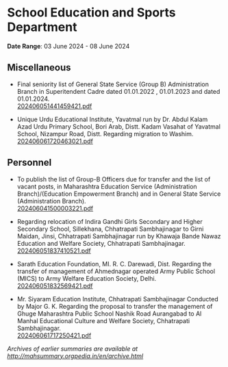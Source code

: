 # School Education and Sports Department

**Date Range**: 03 June 2024 - 08 June 2024


## Miscellaneous
- Final seniority list of General State Service (Group B) Administration Branch in Superitendent Cadre dated 01.01.2022 , 01.01.2023 and dated 01.01.2024.\
  [202406051441459421.pdf](https://gr.maharashtra.gov.in/Site/Upload/Government%20Resolutions/English/202406051441459421.pdf)

- Unique Urdu Educational Institute, Yavatmal run by Dr. Abdul Kalam Azad Urdu Primary School, Bori Arab, Distt. Kadam Vasahat of Yavatmal School, Nizampur Road, Distt. Regarding migration to Washim.\
  [202406061720463021.pdf](https://gr.maharashtra.gov.in/Site/Upload/Government%20Resolutions/English/202406061720463021.pdf)

## Personnel
- To publish the list of Group-B Officers due for transfer and the list of vacant posts, in Maharashtra Education Service (Administration Branch)/(Education Empowerment Branch) and in General State Service (Administration Branch).\
  [202406041500003221.pdf](https://gr.maharashtra.gov.in/Site/Upload/Government%20Resolutions/English/202406041500003221.pdf)

- Regarding relocation of Indira Gandhi Girls Secondary and Higher Secondary School, Sillekhana, Chhatrapati Sambhajinagar to Girni Maidan, Jinsi, Chhatrapati Sambhajinagar run by Khawaja Bande Nawaz Education and Welfare Society, Chhatrapati Sambhajinagar.\
  [202406051837410521.pdf](https://gr.maharashtra.gov.in/Site/Upload/Government%20Resolutions/English/202406051837410521.pdf)

- Sarath Education Foundation, MI. R. C. Darewadi, Dist. Regarding the transfer of management of Ahmednagar operated Army Public School (MICS) to Army Welfare Education Society, Delhi.\
  [202406051832569421.pdf](https://gr.maharashtra.gov.in/Site/Upload/Government%20Resolutions/English/202406051832569421....pdf)

- Mr. Siyaram Education Institute, Chhatrapati Sambhajinagar Conducted by Major G. K. Regarding the proposal to transfer the management of Ghuge Maharashtra Public School Nashik Road Aurangabad to Al Manhal Educational Culture and Welfare Society, Chhatrapati Sambhajinagar.\
  [202406061717250421.pdf](https://gr.maharashtra.gov.in/Site/Upload/Government%20Resolutions/English/202406061717250421.pdf)


*Archives of earlier summaries are available at http://mahsummary.orgpedia.in/en/archive.html*